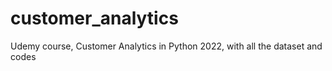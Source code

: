 # customer_analytics
Udemy course, Customer Analytics in Python 2022, with all the dataset and codes
